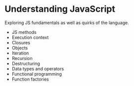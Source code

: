 # Understanding JavaScript

Exploring JS fundamentals as well as quirks of the language.

* JS methods
* Execution context
* Closures
* Objects
* Iteration
* Recursion
* Destructuring
* Data types and operators
* Functional programming
* Function factories
